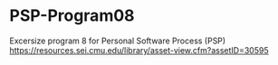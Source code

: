 # PSP-Program08
Excersize program 8 for Personal Software Process (PSP)  
https://resources.sei.cmu.edu/library/asset-view.cfm?assetID=30595
